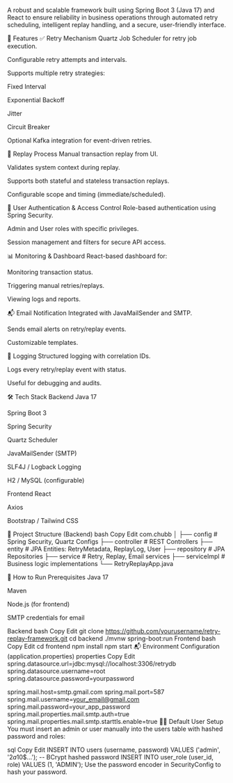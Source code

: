A robust and scalable framework built using Spring Boot 3 (Java 17) and React to ensure reliability in business operations through automated retry scheduling, intelligent replay handling, and a secure, user-friendly interface.

🚀 Features
✅ Retry Mechanism
Quartz Job Scheduler for retry job execution.

Configurable retry attempts and intervals.

Supports multiple retry strategies:

Fixed Interval

Exponential Backoff

Jitter

Circuit Breaker

Optional Kafka integration for event-driven retries.

🔁 Replay Process
Manual transaction replay from UI.

Validates system context during replay.

Supports both stateful and stateless transaction replays.

Configurable scope and timing (immediate/scheduled).

🔐 User Authentication & Access Control
Role-based authentication using Spring Security.

Admin and User roles with specific privileges.

Session management and filters for secure API access.

📊 Monitoring & Dashboard
React-based dashboard for:

Monitoring transaction status.

Triggering manual retries/replays.

Viewing logs and reports.

📬 Email Notification
Integrated with JavaMailSender and SMTP.

Sends email alerts on retry/replay events.

Customizable templates.

🧾 Logging
Structured logging with correlation IDs.

Logs every retry/replay event with status.

Useful for debugging and audits.

🛠️ Tech Stack
Backend
Java 17

Spring Boot 3

Spring Security

Quartz Scheduler

JavaMailSender (SMTP)

SLF4J / Logback Logging

H2 / MySQL (configurable)

Frontend
React

Axios

Bootstrap / Tailwind CSS

📁 Project Structure (Backend)
bash
Copy
Edit
com.chubb
│
├── config             # Spring Security, Quartz Configs
├── controller         # REST Controllers
├── entity             # JPA Entities: RetryMetadata, ReplayLog, User
├── repository         # JPA Repositories
├── service            # Retry, Replay, Email services
├── serviceImpl        # Business logic implementations
└── RetryReplayApp.java

🧪 How to Run
Prerequisites
Java 17

Maven

Node.js (for frontend)

SMTP credentials for email

Backend
bash
Copy
Edit
git clone https://github.com/yourusername/retry-replay-framework.git
cd backend
./mvnw spring-boot:run
Frontend
bash
Copy
Edit
cd frontend
npm install
npm start
📬 Environment Configuration (application.properties)
properties
Copy
Edit
spring.datasource.url=jdbc:mysql://localhost:3306/retrydb
spring.datasource.username=root
spring.datasource.password=yourpassword

spring.mail.host=smtp.gmail.com
spring.mail.port=587
spring.mail.username=your_email@gmail.com
spring.mail.password=your_app_password
spring.mail.properties.mail.smtp.auth=true
spring.mail.properties.mail.smtp.starttls.enable=true
🧑‍💼 Default User Setup
You must insert an admin or user manually into the users table with hashed password and roles:

sql
Copy
Edit
INSERT INTO users (username, password) VALUES ('admin', '$2a$10$...'); -- BCrypt hashed password
INSERT INTO user_role (user_id, role) VALUES (1, 'ADMIN');
Use the password encoder in SecurityConfig to hash your password.


